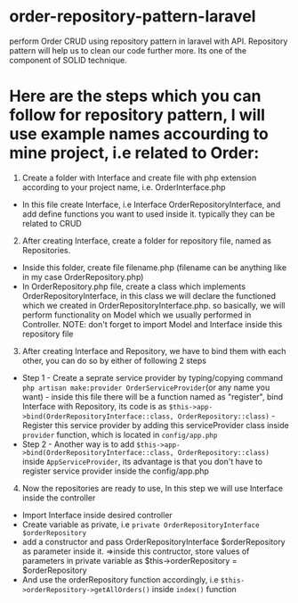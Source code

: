 # order-repository-pattern-laravel
perform Order CRUD using repository pattern in laravel with API. Repository pattern will help us to clean our code further more. Its one of the component of SOLID technique.

# Here are the steps which you can follow for repository pattern, I will use example names accourding to mine project, i.e related to Order:
1) Create a folder with Interface and create file with php extension according to your project name, i.e. OrderInterface.php
- In this file create Interface, i.e Interface OrderRepositoryInterface, and add define functions you want to used inside it. typically they can be related to CRUD
2) After creating Interface, create a folder for repository file, named as Repositories.
- Inside this folder, create file filename.php (filename can be anything like in my case OrderRepository.php)
- In OrderRepository.php file, create a class which implements OrderRepositoryInterface, in this class we will declare the functioned which we created in OrderRepositoryInterface.php. so basically, we will perform functionality on Model which we usually performed in Controller.
NOTE: don't forget to import Model and Interface inside this repository file
3) After creating Interface and Repository, we have to bind them with each other, you can do so by either of following 2 steps
- Step 1 
        - Create a seprate service provider by typing/copying command `php artisan make:provider OrderServiceProvider`(or any name you want)
            - inside this file there will be a function named as "register", bind Interface with Repository, its code is as
                `$this->app->bind(OrderRepositoryInterface::class, OrderRepository::class)`
        - Register this service provider by adding this serviceProvider class inside `provider` function, which is located in `config/app.php`
- Step 2
        - Another way is to add `$this->app->bind(OrderRepositoryInterface::class, OrderRepository::class)` inside `AppServiceProvider`, its advantage is that you don't have to register service provider inside the config/app.php
4) Now the repositories are ready to use, In this step we will use Interface inside the controller
- Import Interface inside desired controller
- Create variable as private, i.e `private OrderRepositoryInterface $orderRepository`
- add a constructor and pass OrderRepositoryInterface $orderRepository as parameter inside it.
    =>inside this contructor, store values of parameters in private variable as $this->orderRepository = $orderRepository
- And use the orderRepository function accordingly, i.e `$this->orderRepository->getAllOrders()` inside `index()` function
